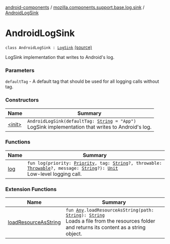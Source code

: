 [android-components](../../index.md) / [mozilla.components.support.base.log.sink](../index.md) / [AndroidLogSink](./index.md)

# AndroidLogSink

`class AndroidLogSink : `[`LogSink`](../-log-sink/index.md) [(source)](https://github.com/mozilla-mobile/android-components/blob/master/components/support/base/src/main/java/mozilla/components/support/base/log/sink/AndroidLogSink.kt#L18)

LogSink implementation that writes to Android's log.

### Parameters

`defaultTag` - A default tag that should be used for all logging calls without tag.

### Constructors

| Name | Summary |
|---|---|
| [&lt;init&gt;](-init-.md) | `AndroidLogSink(defaultTag: `[`String`](https://kotlinlang.org/api/latest/jvm/stdlib/kotlin/-string/index.html)` = "App")`<br>LogSink implementation that writes to Android's log. |

### Functions

| Name | Summary |
|---|---|
| [log](log.md) | `fun log(priority: `[`Priority`](../../mozilla.components.support.base.log/-log/-priority/index.md)`, tag: `[`String`](https://kotlinlang.org/api/latest/jvm/stdlib/kotlin/-string/index.html)`?, throwable: `[`Throwable`](https://kotlinlang.org/api/latest/jvm/stdlib/kotlin/-throwable/index.html)`?, message: `[`String`](https://kotlinlang.org/api/latest/jvm/stdlib/kotlin/-string/index.html)`?): `[`Unit`](https://kotlinlang.org/api/latest/jvm/stdlib/kotlin/-unit/index.html)<br>Low-level logging call. |

### Extension Functions

| Name | Summary |
|---|---|
| [loadResourceAsString](../../mozilla.components.support.test.file/kotlin.-any/load-resource-as-string.md) | `fun `[`Any`](https://kotlinlang.org/api/latest/jvm/stdlib/kotlin/-any/index.html)`.loadResourceAsString(path: `[`String`](https://kotlinlang.org/api/latest/jvm/stdlib/kotlin/-string/index.html)`): `[`String`](https://kotlinlang.org/api/latest/jvm/stdlib/kotlin/-string/index.html)<br>Loads a file from the resources folder and returns its content as a string object. |
